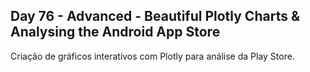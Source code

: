 ## Day 76 - Advanced - Beautiful Plotly Charts & Analysing the Android App Store
Criação de gráficos interativos com Plotly para análise da Play Store.